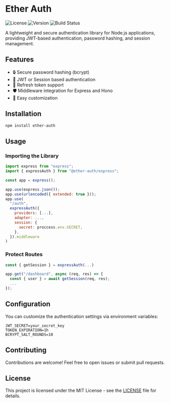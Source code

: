 # Ether Auth

![License](https://img.shields.io/github/license/your-repo/ether-auth)
![Version](https://img.shields.io/npm/v/ether-auth)
![Build Status](https://img.shields.io/github/actions/workflow/status/your-repo/ether-auth/build.yml)

A lightweight and secure authentication library for Node.js applications, providing JWT-based authentication, password hashing, and session management.

## Features

- 🔒 Secure password hashing (bcrypt)
- 🔑 JWT or Session based authentication
- 🔄 Refresh token support
- 🛡️ Middleware integration for Express and Hono
- 📌 Easy customization

## Installation

```sh
npm install ether-auth
```

## Usage

### Importing the Library

```javascript
import express from "express";
import { expressAuth } from "@ether-auth/express";

const app = express();

app.use(express.json());
app.use(urlencoded({ extended: true }));
app.use(
  "/auth",
  expressAuth({
    providers: [...],
    adapter: ...,
    session: {
      secret: proccess.env.SECRET,
    },
  }).middleware
)
```

### Protect Routes

```javascript
const { getSession } = expressAuth(...)

app.get("/dashboard", async (req, res) => {
  const { user } = await getSession(req, res);
  ...
});
```

## Configuration

You can customize the authentication settings via environment variables:

```env
JWT_SECRET=your_secret_key
TOKEN_EXPIRATION=1h
BCRYPT_SALT_ROUNDS=10
```

## Contributing

Contributions are welcome! Feel free to open issues or submit pull requests.

## License

This project is licensed under the MIT License - see the [LICENSE](LICENSE) file for details.
